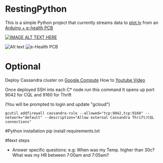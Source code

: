 # RestingPython

This is a simple Python project that currently streams data to [plot.ly](https://plot.ly/python/streaming/) from an [Arduino + e-health PCB](http://www.cooking-hacks.com/documentation/tutorials/ehealth-biometric-sensor-platform-arduino-raspberry-pi-medical#step3_1)

[![IMAGE ALT TEXT HERE](http://i.imgur.com/rFGR3WA.png)](http://www.youtube.com/watch?v=SDatAH0Gpgs)


![Alt text](http://i.imgur.com/IIUJwPV.png "Arduino + e-health PCB")
![e-Health PCB](http://i.imgur.com/TShU0FI.png "e-health PCB")


# Optional
Deploy Cassandra cluster on [Google Compute](https://cloud.google.com/solutions/cassandra/)
How to [Youtube Video](https://www.youtube.com/watch?v=YYruoSxMAJw)

Once deployed SSH into each C* node run this command
It opens up port 9042 for CQL and 9160 for Thrift

(You will be prompted to login and update "gcloud")

`gcutil addfirewall cassandra-rule --allowed="tcp:9042,tcp:9160" --network="default" --description="Allow external Cassandra Thrift/CQL connections"`


#Python installation
pip install requirements.txt

#Next steps
* Answer specific questions: e.g: When was my Temp. higher than 30c? What was my HR between 7:00am and 7:05am?
